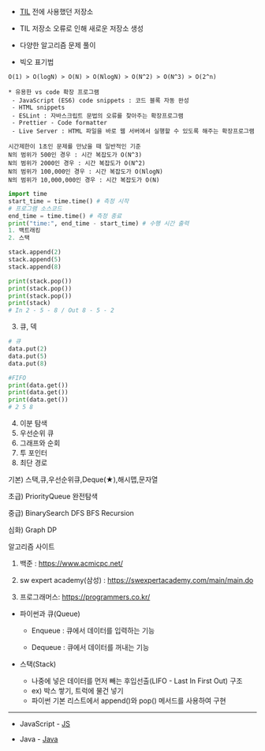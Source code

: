 * [TIL](https://github.com/koo1996/TIL) 전에 사용했던 저장소

* TIL 저장소 오류로 인해 새로운 저장소 생성

* 다양한 알고리즘 문제 풀이

* 빅오 표기법
```
O(1) > O(logN) > O(N) > O(NlogN) > O(N^2) > O(N^3) > O(2^n)

* 유용한 vs code 확장 프로그램
 - JavaScript (ES6) code snippets : 코드 블록 자동 완성
 - HTML snippets
 - ESLint : 자바스크립트 문법의 오류를 찾아주는 확장프로그램
 - Prettier - Code formatter
 - Live Server : HTML 파일을 바로 웹 서버에서 실행할 수 있도록 해주는 확장프로그램

시간제한이 1초인 문제를 만났을 때 일반적인 기준
N의 범위가 500인 경우 : 시간 복잡도가 O(N^3)
N의 범위가 2000인 경우 : 시간 복잡도가 O(N^2)
N의 범위가 100,000인 경우 : 시간 복잡도가 O(NlogN)
N의 범위가 10,000,000인 경우 : 시간 복잡도가 O(N)
```

``` python
import time
start_time = time.time() # 측정 시작
# 프로그램 소스코드
end_time = time.time() # 측정 종료
print("time:", end_time - start_time) # 수행 시간 출력
1. 백트래킹
2. 스택
```

```python
stack.append(2)
stack.append(5)
stack.append(8)

print(stack.pop())
print(stack.pop())
print(stack.pop())
print(stack)
# In 2 - 5 - 8 / Out 8 - 5 - 2  
```
3. 큐, 덱
```python
# 큐
data.put(2)
data.put(5)
data.put(8)

#FIFO
print(data.get())
print(data.get())
print(data.get())
# 2 5 8
```
4. 이분 탐색
5. 우선순위 큐
6. 그래프와 순회
7. 투 포인터
8. 최단 경로

기본) 스택,큐,우선순위큐,Deque(★),해시맵,문자열

초급) PriorityQueue 완전탐색

중급) BinarySearch DFS BFS Recursion

심화) Graph DP

알고리즘 사이트 
1. 백준 : https://www.acmicpc.net/

2. sw expert academy(삼성) : https://swexpertacademy.com/main/main.do

3. 프로그래머스: https://programmers.co.kr/


* 파이썬과 큐(Queue)
  * Enqueue : 큐에서 데이터를 입력하는 기능

  * Dequeue : 큐에서 데이터를 꺼내는 기능
  
* 스택(Stack)
  * 나중에 넣은 데이터를 먼저 빼는 후입선출(LIFO - Last In First Out) 구조
  * ex) 박스 쌓기, 트럭에 물건 넣기
  * 파이썬 기본 리스트에서 append()와 pop() 메서드를 사용하여 구현

---------------------------

* JavaScript - [JS](JavaScript/)

* Java - [Java](Java/)

